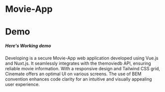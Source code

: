 # Movie-App



# Demo

##### Here's Working demo
Developing  is a secure Movie-App web application developed using Vue.js and Nuxt.js. It seamlessly integrates with the themoviedb API, ensuring reliable movie information. With a responsive design and Tailwind CSS grid, Cinemate offers an optimal UI on various screens. The use of BEM convention enhances code clarity for an intuitive and visually appealing user experience.
